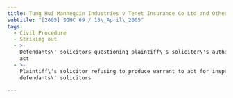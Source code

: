 ```yaml
---
title: Tung Hui Mannequin Industries v Tenet Insurance Co Ltd and Others
subtitle: "[2005] SGHC 69 / 15\_April\_2005"
tags:
  - Civil Procedure
  - Striking out
  - >-
    Defendants\' solicitors questioning plaintiff\'s solicitor\'s authority to
    act
  - >-
    Plaintiff\'s solicitor refusing to produce warrant to act for inspection by
    defendants\' solicitors

---
```


